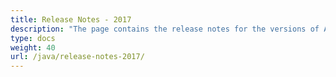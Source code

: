 ```yaml
---
title: Release Notes - 2017
description: "The page contains the release notes for the versions of Aspose.Tasks for Java released in 2017."
type: docs
weight: 40
url: /java/release-notes-2017/
---
```



